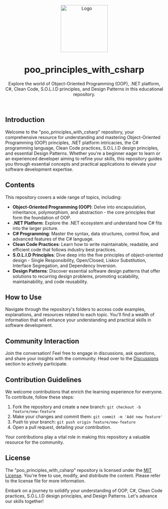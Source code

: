 <p align="center">
  <a href="#">
  </a>
  <p align="center">
    <img width="150" height="150" src="assets/icon.png" alt="Logo">
  </p>
  <h1 align="center"><b>poo_principles_with_csharp</b></h1>
  <p align="center">
    Explore the world of Object-Oriented Programming (OOP), .NET platform, C#, Clean Code, S.O.L.I.D principles, and Design Patterns in this educational repository.
  </p>
</p>
<br>

## Introduction

Welcome to the "poo_principles_with_csharp" repository, your comprehensive resource for understanding and mastering Object-Oriented Programming (OOP) principles, .NET platform intricacies, the C# programming language, Clean Code practices, S.O.L.I.D design principles, and essential Design Patterns. Whether you're a beginner eager to learn or an experienced developer aiming to refine your skills, this repository guides you through essential concepts and practical applications to elevate your software development expertise.

## Contents

This repository covers a wide range of topics, including:

- **Object-Oriented Programming (OOP)**: Delve into encapsulation, inheritance, polymorphism, and abstraction - the core principles that form the foundation of OOP.
- **.NET Platform**: Explore the .NET ecosystem and understand how C# fits into the larger picture.
- **C# Programming**: Master the syntax, data structures, control flow, and advanced features of the C# language.
- **Clean Code Practices**: Learn how to write maintainable, readable, and efficient code that follows industry best practices.
- **S.O.L.I.D Principles**: Dive deep into the five principles of object-oriented design - Single Responsibility, Open/Closed, Liskov Substitution, Interface Segregation, and Dependency Inversion.
- **Design Patterns**: Discover essential software design patterns that offer solutions to recurring design problems, promoting scalability, maintainability, and code reusability.

## How to Use

Navigate through the repository's folders to access code examples, explanations, and resources related to each topic. You'll find a wealth of information that will enhance your understanding and practical skills in software development.

## Community Interaction

Join the conversation! Feel free to engage in discussions, ask questions, and share your insights with the community. Head over to the [Discussions](https://github.com/yourusername/poo_principles_with_csharp/discussions) section to actively participate.

## Contribution Guidelines

We welcome contributions that enrich the learning experience for everyone. To contribute, follow these steps:

1. Fork the repository and create a new branch: `git checkout -b feature/new-feature`
2. Make your changes and commit them: `git commit -m 'Add new feature'`
3. Push to your branch: `git push origin feature/new-feature`
4. Open a pull request, detailing your contribution.

Your contributions play a vital role in making this repository a valuable resource for the community.

## License

The "poo_principles_with_csharp" repository is licensed under the [MIT License](https://github.com/yourusername/poo_principles_with_csharp/blob/main/LICENSE). You're free to use, modify, and distribute the content. Please refer to the license file for more information.

Embark on a journey to solidify your understanding of OOP, C#, Clean Code practices, S.O.L.I.D design principles, and Design Patterns. Let's advance our skills together!
